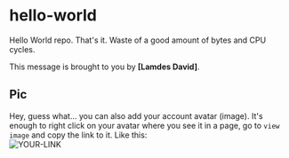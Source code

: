 # hello-world

Hello World repo. That's it. Waste of a good amount of bytes and CPU cycles.

This message is brought to you by **[Lamdes David]**.

## Pic

Hey, guess what... you can also add your account avatar (image). It's enough to right click on your avatar where you see it in a page, go to `view image` and copy the link to it.
Like this:  
![YOUR-LINK](https://avatars.githubusercontent.com/u/138663883?v=4)
